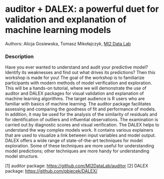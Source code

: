 # auditor + DALEX: a powerful duet for validation and explanation of machine learning models

Authors: Alicja Gosiewska, Tomasz Mikołajczyk, [MI2 Data Lab](http://mi2.mini.pw.edu.pl)

### Description

Have you ever wanted to understand and audit your predictive model? Identify its weaknesses and find out what drives its predictions? Then this workshop is made for you!
The goal of the workshop is to familiarize participants with modern methods of model verification and exploration. This will be a hands-on tutorial, where we will demonstrate the use of auditor and DALEX packages for visual validation and explanation of machine learning algorithms. The target audience is R users who are familiar with basics of machine learning.
The auditor package facilitates assessing and comparing the goodness of fit and performance of models.  In addition, it may be used for the analysis of the similarity of residuals and for identification of outliers and influential observations. The examination is carried out by diagnostic scores and visual verification. 
The DALEX helps to understand the way complex models work. It contains various explainers that are used to visualize a link between input variables and model output. DALEX offers a wide range of state-of-the-art techniques for model exploration. Some of these techniques are more useful for understanding model predictions; other techniques are more handy for understanding model structure.

[1] auditor package: https://github.com/MI2DataLab/auditor
[2] DALEX package: https://github.com/pbiecek/DALEX/ 
